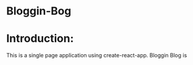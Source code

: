# Bloggin-Bog
# Introduction:
This is a single page application using create-react-app. Bloggin Blog is 



